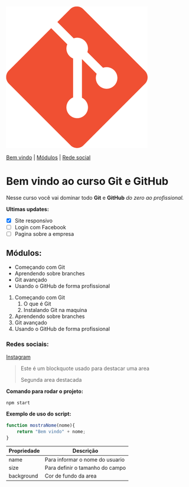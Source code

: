 ![Logo do git](logo.png)

[Bem vindo](#bem-vindo-ao-curso-git-e-github) | 
[Módulos](#módulos) |
[Rede social](#redes-sociais) 
# Bem vindo ao curso Git e GitHub
Nesse curso você vai dominar todo **Git** e **GitHub** _do zero ao profissional._

**Ultimas updates:**
- [X] Site responsivo
- [ ] Login com Facebook
- [ ] Pagina sobre a empresa
## Módulos:
* Começando com Git
* Aprendendo sobre branches
* Git avançado
* Usando o GitHub de forma profissional

1. Começando com Git
   1. O que é Git
   2. Instalando Git na maquina
2. Aprendendo sobre branches
3. Git avançado
4. Usando o GitHub de forma profissional
### Redes sociais:
[Instagram](https://instagram.com)

>Este é um blockquote usado para destacar uma area
>
>Segunda area destacada

**Comando para rodar o projeto:**
```
npm start
```

**Exemplo de uso do script:**
```js
function mostraNome(nome){
    return "Bem vindo" + nome;
}
```

Propriedade | Descrição
------------| ---------
name | Para informar o nome do usuario
size | Para definir o tamanho do campo
background | Cor de fundo da area